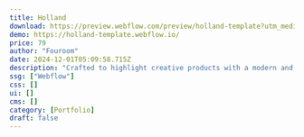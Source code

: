 ```yaml
---
title: Holland
download: https://preview.webflow.com/preview/holland-template?utm_medium=preview_link&utm_source=designer&utm_content=holland-template&preview=43a958a1255a6f0a911011ec7902a64c&workflow=preview
demo: https://holland-template.webflow.io/
price: 79
author: "Fouroom"
date: 2024-12-01T05:09:58.715Z
description: "Crafted to highlight creative products with a modern and clean design. Holland is an perfect choice for interior designers, artists, architects and fine craftspeople – whether working as freelancer or as a creative studio."
ssg: ["Webflow"]
css: []
ui: []
cms: []
category: [Portfolio]
draft: false
---
```

